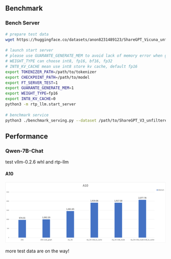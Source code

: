 ## Benchmark
### Bench Server
```bash
# prepare test data
wget https://huggingface.co/datasets/anon8231489123/ShareGPT_Vicuna_unfiltered/resolve/main/ShareGPT_V3_unfiltered_cleaned_split.json

# launch start server
# please use GUARANTE_GENERATE_MEM to avoid lack of memory error when generate
# WEIGHT_TYPE can choose int8, fp16, bf16, fp32
# INT8_KV_CACHE mean use int8 store kv cache, default fp16
export TOKENIZER_PATH=/path/to/tokenizer
export CHECKPOINT_PATH=/path/to/model
export FT_SERVER_TEST=1
export GUARANTE_GENERATE_MEM=1
export WEIGHT_TYPE=fp16
export INT8_KV_CACHE=0
python3 -m rtp_llm.start_server

# benchmark service
python3 ./benchmark_serving.py --dataset /path/to/ShareGPT_V3_unfiltered_cleaned_split.json --tokenizer /path/to/tokenizer --num-prompts 10000 --trust-remote-code --backend rtp-llm --max-batch-size 64
```

## Performance

### Qwen-7B-Chat
test vllm-0.2.6 whl and rtp-llm
#### A10
<img src=../picture/A10_perf_data.png width="600px">



more test data are on the way!

